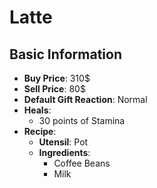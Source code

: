 # Latte

## Basic Information

- **Buy Price**: 310$
- **Sell Price**: 80$
- **Default Gift Reaction**: Normal
- **Heals**:
  - 30 points of Stamina
- **Recipe**:
  - **Utensil**: Pot
  - **Ingredients**:
    - Coffee Beans
    - Milk